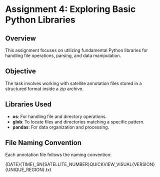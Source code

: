 # Assignment 4: Exploring Basic Python Libraries

## Overview
This assignment focuses on utilizing fundamental Python libraries for handling file operations, parsing, and data manipulation.

## Objective
The task involves working with satellite annotation files stored in a structured format inside a zip archive.

## Libraries Used
- **os**: For handling file and directory operations.
- **glob**: To locate files and directories matching a specific pattern.
- **pandas**: For data organization and processing.

## File Naming Convention
Each annotation file follows the naming convention:

{DATE}{TIME}_SN{SATELLITE_NUMBER}QUICKVIEW_VISUAL{VERSION}{UNIQUE_REGION}.txt
